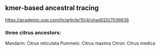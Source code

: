 ## kmer-based ancestral tracing
https://academic.oup.com/hr/article/10/4/uhad020/7036636
### three citrus ancestors:
Mandarin: Citrus reticulata
Pummelo: Citrus maxima
Citron: Citrus medica

##
